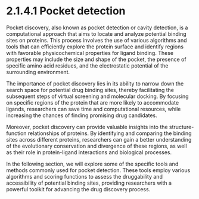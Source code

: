 # 2.1.4.1 Pocket detection

Pocket discovery, also known as pocket detection or cavity detection, is a computational approach that aims to locate and analyze potential binding sites on proteins.
This process involves the use of various algorithms and tools that can efficiently explore the protein surface and identify regions with favorable physicochemical properties for ligand binding.
These properties may include the size and shape of the pocket, the presence of specific amino acid residues, and the electrostatic potential of the surrounding environment.

The importance of pocket discovery lies in its ability to narrow down the search space for potential drug binding sites, thereby facilitating the subsequent steps of virtual screening and molecular docking.
By focusing on specific regions of the protein that are more likely to accommodate ligands, researchers can save time and computational resources, while increasing the chances of finding promising drug candidates.

Moreover, pocket discovery can provide valuable insights into the structure-function relationships of proteins.
By identifying and comparing the binding sites across different proteins, researchers can gain a better understanding of the evolutionary conservation and divergence of these regions, as well as their role in protein-ligand interactions and biological processes.

In the following section, we will explore some of the specific tools and methods commonly used for pocket detection.
These tools employ various algorithms and scoring functions to assess the druggability and accessibility of potential binding sites, providing researchers with a powerful toolkit for advancing the drug discovery process.

<!-- REFERENCES -->
